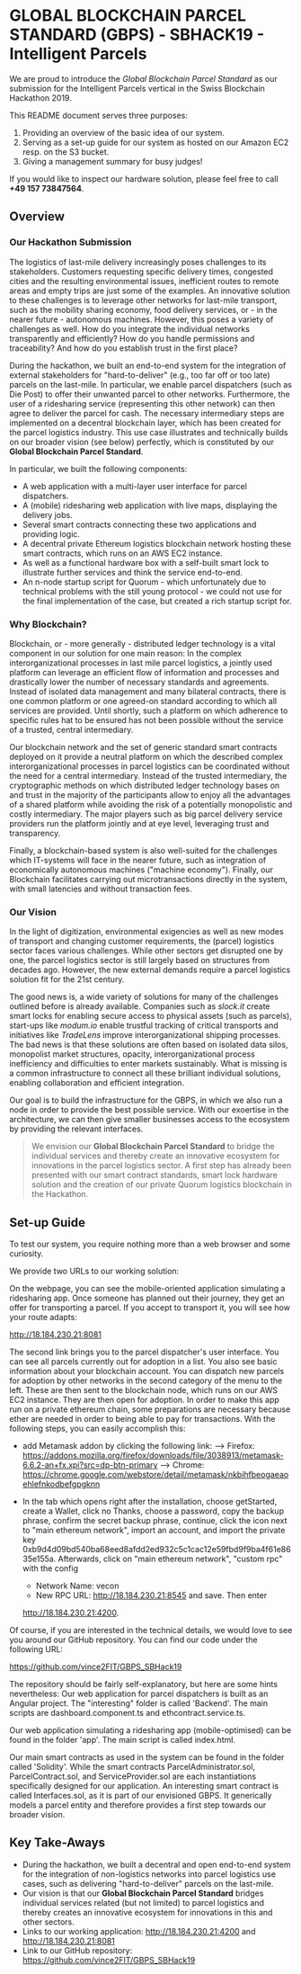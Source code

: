 # GLOBAL BLOCKCHAIN PARCEL STANDARD (GBPS) - SBHACK19 - Intelligent Parcels

We are proud to introduce the *Global Blockchain Parcel Standard* as our submission for the Intelligent Parcels vertical in the Swiss Blockchain Hackathon 2019.

This README document serves three purposes:
1. Providing an overview of the basic idea of our system.
2. Serving as a set-up guide for our system as hosted on our Amazon EC2 resp. on the S3 bucket.
3. Giving a management summary for busy judges!

If you would like to inspect our hardware solution, please feel free to call **+49 157 73847564**.

## Overview

### Our Hackathon Submission
The logistics of last-mile delivery increasingly poses challenges to its stakeholders. Customers requesting specific delivery times, congested cities and the resulting environmental issues, inefficient routes to remote areas and empty trips are just some of the examples.
An innovative solution to these challenges is to leverage other networks for last-mile transport, such as the mobility sharing economy, food delivery services, or - in the nearer future - autonomous machines.
However, this poses a variety of challenges as well. How do you integrate the individual networks transparently and efficiently? How do you handle permissions and traceability? And how do you establish trust in the first place?

During the hackathon, we built an end-to-end system for the integration of external stakeholders for "hard-to-deliver" (e.g., too far off or too late) parcels on the last-mile. In particular, we enable parcel dispatchers (such as Die Post) to offer their unwanted parcel to other networks. Furthermore, the user of a ridesharing service (representing this other network) can then agree to deliver the parcel for cash. The necessary intermediary steps are implemented on a decentral blockchain layer, which has been created for the parcel logistics industry. This use case illustrates and technically builds on our broader vision (see below) perfectly, which is constituted by our **Global Blockchain Parcel Standard**.

In particular, we built the following components:

+ A web application with a multi-layer user interface for parcel dispatchers.
+ A (mobile) ridesharing web application with live maps, displaying the delivery jobs.
+ Several smart contracts connecting these two applications and providing logic.
+ A decentral private Ethereum logistics blockchain network hosting these smart contracts, which runs on an AWS EC2 instance.
+ As well as a functional hardware box with a self-built smart lock to illustrate further services and think the service end-to-end.
+ An n-node startup script for Quorum - which unfortunately due to technical problems with the still young protocol - we could not use for the final implementation of the case, but created a rich startup script for.

### Why Blockchain?
Blockchain, or - more generally - distributed ledger technology is a vital component in our solution for one main reason: In the complex interorganizational processes in last mile parcel logistics, a jointly used platform can leverage an efficient flow of information and processes and drastically lower the number of necessary standards and agreements. Instead of isolated data management and many bilateral contracts, there is one common platform or one agreed-on standard according to which all services are provided. Until shortly, such a platform on which adherence to specific rules hat to be ensured has not been possible without the service of a trusted, central intermediary.

Our blockchain network and the set of generic standard smart contracts deployed on it provide a neutral platform on which the described complex interorganizational processes in parcel logistics can be coordinated without the need for a central intermediary. Instead of the trusted intermediary, the cryptographic methods on which distributed ledger technology bases on and trust in the majority of the participants allow to enjoy all the advantages of a shared platform while avoiding the risk of a potentially monopolistic and costly intermediary. The major players such as big parcel delivery service providers run the platform jointly and at eye level, leveraging trust and transparency.

Finally, a blockchain-based system is also well-suited for the challenges which IT-systems will face in the nearer future, such as integration of economically autonomous machines ("machine economy"). Finally, our Blockchain facilitates carrying out microtransactions directly in the system, with small latencies and without transaction fees.

### Our Vision
In the light of digitization, environmental exigencies as well as new modes of transport and changing customer requirements, the (parcel) logistics sector faces various challenges. While other sectors get disrupted one by one, the parcel logistics sector is still largely based on structures from decades ago. However, the new external demands require a parcel logistics solution fit for the 21st century.

The good news is, a wide variety of solutions for many of the challenges outlined before is already available. Companies such as *slock.it* create smart locks for enabling secure access to physical assets (such as parcels), start-ups like *modum.io* enable trustful tracking of critical transports and initiatives like *TradeLens* improve interorganizational shipping processes. The bad news is that these solutions are often based on isolated data silos, monopolist market structures, opacity, interorganizational process inefficiency and difficulties to enter markets sustainably. What is missing is a common infrastructure to connect all these brilliant individual solutions, enabling collaboration and efficient integration.

Our goal is to build the infrastructure for the GBPS, in which we also run a node in order to provide the best possible service. With our exoertise in the architecture, we can then give smaller businesses access to the ecosystem by providing the relevant interfaces.    

>We envision our **Global Blockchain Parcel Standard** to bridge the individual services and thereby create an innovative ecosystem for innovations in the parcel logistics sector. A first step has already been presented with our smart contract standards, smart lock hardware solution and the creation of our private Quorum logistics blockchain in the Hackathon.

## Set-up Guide
To test our system, you require nothing more than a web browser and some curiosity.

We provide two URLs to our working solution:

On the webpage, you can see the mobile-oriented application simulating a ridesharing app. Once someone has planned out their journey, they get an offer for transporting a parcel. If you accept to transport it, you will see how your route adapts:

http://18.184.230.21:8081

The second link brings you to the parcel dispatcher's user interface. You can see all parcels currently out for adoption in a list. You also see basic information about your blockchain account. You can dispatch new parcels for adoption by other networks in the second category of the menu to the left. These are then sent to the blockchain node, which runs on our AWS EC2 instance. They are then open for adoption. In order to make this app run on a private ethereum chain, some preparations are necessary because ether are needed in order to being able to pay for transactions. With the following steps, you can easily accomplish this:

- add Metamask addon by clicking the following link:
  --> Firefox: https://addons.mozilla.org/firefox/downloads/file/3038913/metamask-6.6.2-an+fx.xpi?src=dp-btn-primary
  --> Chrome: https://chrome.google.com/webstore/detail/metamask/nkbihfbeogaeaoehlefnkodbefgpgknn

- In the tab which opens right after the installation, choose getStarted, create a Wallet, click no Thanks, choose a password, copy the backup phrase, confirm the secret backup phrase, continue, click the icon next to "main ethereum network", import an account, and import the private key 0xb9d4d09bd540ba68eed8afdd2ed932c5c1cac12e59fbd9f9ba4f61e8635e155a. Afterwards, click on "main ethereum network", "custom rpc" with the config
   - Network Name: vecon
   - New RPC URL: http://18.184.230.21:8545
  and save. Then enter

  http://18.184.230.21:4200.

Of course, if you are interested in the technical details, we would love to see you around our GitHub repository. You can find our code under the following URL:

  https://github.com/vince2FIT/GBPS_SBHack19

The repository should be fairly self-explanatory, but here are some hints nevertheless:
Our web application for parcel dispatchers is built as an Angular project. The "interesting" folder is called 'Backend'. The main scripts are dashboard.component.ts and ethcontract.service.ts.

Our web application simulating a ridesharing app (mobile-optimised) can be found in the folder 'app'. The main script is called index.html.

Our main smart contracts as used in the system can be found in the folder called 'Solidity'. While the smart contracts ParcelAdministrator.sol, ParcelContract.sol, and ServiceProvider.sol are each instantiations specifically designed for our application. An interesting smart contract is called Interfaces.sol, as it is part of our envisioned GBPS. It generically models a parcel entity and therefore provides a first step towards our broader vision.

## Key Take-Aways
+ During the hackathon, we built a decentral and open end-to-end system for the integration of non-logistics networks into parcel logistics use cases, such as delivering "hard-to-deliver" parcels on the last-mile.
+ Our vision is that our **Global Blockchain Parcel Standard** bridges individual services related (but not limited) to parcel logistics and thereby creates an innovative ecosystem for innovations in this and other sectors.
+ Links to our working application: http://18.184.230.21:4200 and http://18.184.230.21:8081
+ Link to our GitHub repository: https://github.com/vince2FIT/GBPS_SBHack19
